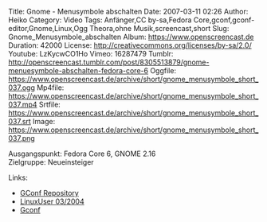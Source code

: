 Title: Gnome - Menusymbole abschalten
Date: 2007-03-11 02:26
Author: Heiko
Category: Video
Tags: Anfänger,CC by-sa,Fedora Core,gconf,gconf-editor,Gnome,Linux,Ogg Theora,ohne Musik,screencast,short
Slug: Gnome_Menusymbole_abschalten
Album: https://www.openscreencast.de
Duration: 42000
License: http://creativecommons.org/licenses/by-sa/2.0/
Youtube: LzKycwCO1Ho
Vimeo: 16287479
Tumblr: http://openscreencast.tumblr.com/post/8305513879/gnome-menuesymbole-abschalten-fedora-core-6
Oggfile: https://www.openscreencast.de/archive/short/gnome_menusymbole_short_037.ogg
Mp4file: https://www.openscreencast.de/archive/short/gnome_menusymbole_short_037.mp4
Srtfile: https://www.openscreencast.de/archive/short/gnome_menusymbole_short_037.srt
Image: https://www.openscreencast.de/archive/short/gnome_menusymbole_short_037.png

Ausgangspunkt: Fedora Core 6, GNOME 2.16  
Zielgruppe: Neueinsteiger  

Links:

  * [GConf Repository](http://www.gnome.org/learn/admin-guide/latest/gconf-24.html)
  * [LinuxUser 03/2004](http://www.linux-user.de/ausgabe/2004/03/028-gconf/index.html)
  * [Gconf](http://en.wikipedia.org/wiki/Gconf)

